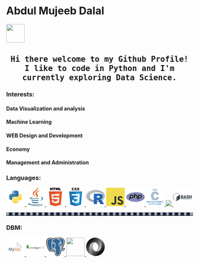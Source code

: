 
# Abdul Mujeeb Dalal
<a href="https://www.linkedin.com/in/abmujeeb/" target="_blank"><img width=50 height=50 src="https://www.flaticon.com/svg/static/icons/svg/1409/1409945.svg"></a>
<h2 align="center"><samp> Hi there welcome to my Github Profile! I like to code in Python and I'm currently exploring Data Science.</samp></h2>

<h3>Interests:</h3>
      
#### Data Visualization and analysis

#### Machine Learning

#### WEB Design and Development

#### Economy

####  Management and Administration

<h3>Languages: </h3>
      <span title="Python">
        <a href="https://www.python.org/" target="_blank" rel="nofollow">
          <img height="50" src="https://raw.githubusercontent.com/github/explore/80688e429a7d4ef2fca1e82350fe8e3517d3494d/topics/python/python.png" style="max-width:100%;">
        </a>
      </span>
            </span>
      <span title="Java">
        <a href="https://www.java.com/en/" target="_blank" rel="nofollow">
          <img height="50" src="https://raw.githubusercontent.com/github/explore/80688e429a7d4ef2fca1e82350fe8e3517d3494d/topics/java/java.png" style="max-width:100%;">
        </a>
      </span>
        <span title="HTML">
      <a href="https://html.com/" target="_blank" rel="nofollow">
          <img height="50" src="https://raw.githubusercontent.com/github/explore/80688e429a7d4ef2fca1e82350fe8e3517d3494d/topics/html/html.png" style="max-width:100%;">
          </a>
      </span>
      <span title="CSS">
      <a href="https://www.w3.org/Style/CSS/Overview.en.html" rel="nofollow">
          <img height="50" src="https://raw.githubusercontent.com/github/explore/80688e429a7d4ef2fca1e82350fe8e3517d3494d/topics/css/css.png" style="max-width:100%;">
            </a>
      </span>
      <span title="R">
        <a href="https://www.r-project.org/" target="_blank" rel="nofollow">
          <img height="50" src="https://raw.githubusercontent.com/github/explore/80688e429a7d4ef2fca1e82350fe8e3517d3494d/topics/r/r.png" style="max-width:100%;">
        </a>
      </span>
      <span title="Javascript">
      <a href="https://www.javascript.com/" rel="nofollow">
          <img height="50" src="https://raw.githubusercontent.com/github/explore/80688e429a7d4ef2fca1e82350fe8e3517d3494d/topics/javascript/javascript.png" style="max-width:100%;">
      </a>
      </span>
       <span title="PHP">
      <a href="https://www.php.net/" rel="nofollow">
          <img height="50" src="https://raw.githubusercontent.com/github/explore/ccc16358ac4530c6a69b1b80c7223cd2744dea83/topics/php/php.png" style="max-width:100%;">
            </a>
      </span>
        <span title="C">
        <a href="https://www.cprogramming.com/" target="_blank" rel="nofollow">
          <img height="50" src="https://raw.githubusercontent.com/github/explore/80688e429a7d4ef2fca1e82350fe8e3517d3494d/topics/c/c.png" style="max-width:100%;">
        </a>
      </span>
      <span title="C++">
        <a href="https://www.cprogramming.com/" target="_blank" rel="nofollow">
          <img height="50" src="https://camo.githubusercontent.com/f1f27bdd39fb595243339a1d612590cc71906e9b64b315911ec085748a263c61/68747470733a2f2f73696d706c6569636f6e732e6f72672f69636f6e732f63706c7573706c75732e737667" data-canonical-src="https://simpleicons.org/icons/cplusplus.svg" style="max-width:100%;">
        </a>
      <span title="Bash">
        <a href="https://www.gnu.org/software/bash/" target="_blank" rel="nofollow">
          <img height="50" src="https://raw.githubusercontent.com/github/explore/80688e429a7d4ef2fca1e82350fe8e3517d3494d/topics/bash/bash.png" style="max-width:100%;">
        </a>
      </span>
    <hr style="border-style: dotted none none;
      border-width: 0.5rem;
      border-color: #93ABD3;">

<h3>DBM:</h3>

   <span title="MySQL">
    <a href="https://www.mysql.com/" target="_blank" rel="nofollow">
      <img height="50" src="https://raw.githubusercontent.com/github/explore/80688e429a7d4ef2fca1e82350fe8e3517d3494d/topics/mysql/mysql.png" style="max-width:100%;">
    </a>
  </span>
  <span title="MongoDb">
    <a href="https://www.mongodb.com/" target="_blank" rel="nofollow">
      <img height="50" src="https://raw.githubusercontent.com/github/explore/80688e429a7d4ef2fca1e82350fe8e3517d3494d/topics/mongodb/mongodb.png" style="max-width:100%;">
    </a>
  </span>
  <span title="PostgreSQL">
    <a href="https://www.postgresql.org/" target="_blank" rel="nofollow">
      <img height="50" src="https://raw.githubusercontent.com/github/explore/80688e429a7d4ef2fca1e82350fe8e3517d3494d/topics/postgresql/postgresql.png" style="max-width:100%;">
    </a>
  </span>
  <span title="SQLite">
    <a href="https://www.sqlite.org/index.html" target="_blank" rel="nofollow">
     <img height="50" width="50"src="https://www.sqlite.org/images/sqlite370_banner.gif" style="max-width:100%;">
    </a>
  </span>
  <span title="JSON">
    <a href="https://www.json.org/json-en.html" target="_blank" rel="nofollow">
      <img height="50" src="https://raw.githubusercontent.com/github/explore/80688e429a7d4ef2fca1e82350fe8e3517d3494d/topics/json/json.png" style="max-width:100%;">
    </a>
  </span>


